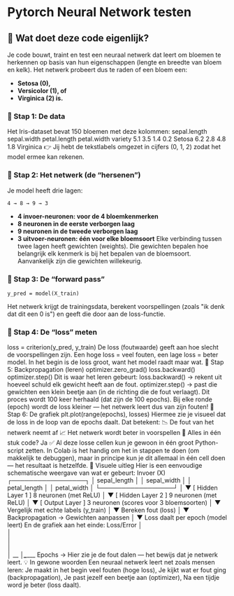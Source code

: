# Pytorch Neural Network testen

## 🧠 Wat doet deze code eigenlijk?
Je code bouwt, traint en test een neuraal netwerk dat leert om bloemen te herkennen op basis van hun eigenschappen (lengte en breedte van bloem en kelk).
Het netwerk probeert dus te raden of een bloem een:
- **Setosa (0),** 
- **Versicolor (1), of** 
- **Virginica (2) is.** 

### 🔹 Stap 1: De data
Het Iris-dataset bevat 150 bloemen met deze kolommen:
sepal.length	sepal.width	petal.length	petal.width	variety
5.1	3.5	1.4	0.2	Setosa
6.2	2.8	4.8	1.8	Virginica
👉 Jij hebt de tekstlabels omgezet in cijfers (0, 1, 2) zodat het model ermee kan rekenen.
### 🔹 Stap 2: Het netwerk (de “hersenen”)
Je model heeft drie lagen:
```
4 → 8 → 9 → 3
```
- **4 invoer-neuronen: voor de 4 bloemkenmerken**
- **8 neuronen in de eerste verborgen laag**
- **9 neuronen in de tweede verborgen laag**
- **3 uitvoer-neuronen: één voor elke bloemsoort**
Elke verbinding tussen twee lagen heeft gewichten (weights).
Die gewichten bepalen hoe belangrijk elk kenmerk is bij het bepalen van de bloemsoort.
Aanvankelijk zijn die gewichten willekeurig.
### 🔹 Stap 3: De “forward pass”
```
y_pred = model(X_train)
```
Het netwerk krijgt de trainingsdata, berekent voorspellingen (zoals "ik denk dat dit een 0 is") en geeft die door aan de loss-functie.
### 🔹 Stap 4: De “loss” meten
loss = criterion(y_pred, y_train)
De loss (foutwaarde) geeft aan hoe slecht de voorspellingen zijn.
Een hoge loss = veel fouten, een lage loss = beter model.
In het begin is de loss groot, want het model raadt maar wat.
🔹 Stap 5: Backpropagation (leren)
optimizer.zero_grad()
loss.backward()
optimizer.step()
Dit is waar het leren gebeurt:
loss.backward() → rekent uit hoeveel schuld elk gewicht heeft aan de fout.
optimizer.step() → past die gewichten een klein beetje aan (in de richting die de fout verlaagt).
Dit proces wordt 100 keer herhaald (dat zijn de 100 epochs).
Bij elke ronde (epoch) wordt de loss kleiner — het netwerk leert dus van zijn fouten!
🔹 Stap 6: De grafiek
plt.plot(range(epochs), losses)
Hiermee zie je visueel dat de loss in de loop van de epochs daalt.
Dat betekent:
📉 De fout van het netwerk neemt af
📈 Het netwerk wordt beter in voorspellen
🔹 Alles in één stuk code?
Ja ✅
Al deze losse cellen kun je gewoon in één groot Python-script zetten.
In Colab is het handig om het in stappen te doen (om makkelijk te debuggen),
maar in principe kun je dit allemaal in één cell doen — het resultaat is hetzelfde.
🧩 Visuele uitleg
Hier is een eenvoudige schematische weergave van wat er gebeurt:
         Invoer (X)
     ┌─────────────────┐
     │ sepal_length    │
     │ sepal_width     │
     │ petal_length    │
     │ petal_width     │
     └─────────────────┘
               │
               ▼
         [ Hidden Layer 1 ]
         8 neuronen (met ReLU)
               │
               ▼
         [ Hidden Layer 2 ]
         9 neuronen (met ReLU)
               │
               ▼
         [ Output Layer ]
         3 neuronen (scores voor 3 bloemsoorten)
               │
               ▼
         Vergelijk met echte labels (y_train)
               │
               ▼
         Bereken fout (loss)
               │
               ▼
     Backpropagation → Gewichten aanpassen
               │
               ▼
         Loss daalt per epoch (model leert)
En de grafiek aan het einde:
Loss/Error
│\
│ \
│  \
│   \
│    \__
│_______\___________ Epochs →
Hier zie je de fout dalen — het bewijs dat je netwerk leert.
💡 In gewone woorden
Een neuraal netwerk leert net zoals mensen leren:
Je maakt in het begin veel fouten (hoge loss),
Je kijkt wat er fout ging (backpropagation),
Je past jezelf een beetje aan (optimizer),
Na een tijdje word je beter (loss daalt).
